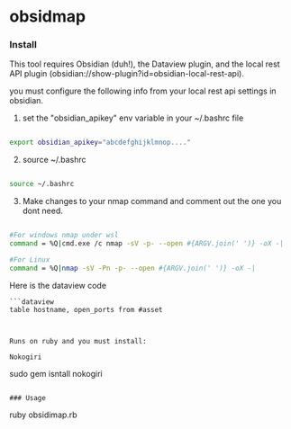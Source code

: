 # obsidmap

### Install

This tool requires Obsidian (duh!), the Dataview plugin, and the local rest API plugin (obsidian://show-plugin?id=obsidian-local-rest-api).

you must configure the following info from your local rest api settings in obsidian.
1. set the "obsidian_apikey" env variable in your ~/.bashrc file

```bash

export obsidian_apikey="abcdefghijklmnop...."


```

2. source ~/.bashrc

```bash

source ~/.bashrc

```

3. Make changes to your nmap command and comment out the one you dont need. 


```bash

#For windows nmap under wsl
command = %Q|cmd.exe /c nmap -sV -p- --open #{ARGV.join(' ')} -oX -|

#For Linux
command = %Q|nmap -sV -Pn -p- --open #{ARGV.join(' ')} -oX -|

```

Here is the dataview code
```
```dataview
table hostname, open_ports from #asset 
```
```


Runs on ruby and you must install:

Nokogiri 

```
sudo gem isntall nokogiri
```

### Usage
```
ruby obsidimap.rb <host>
```